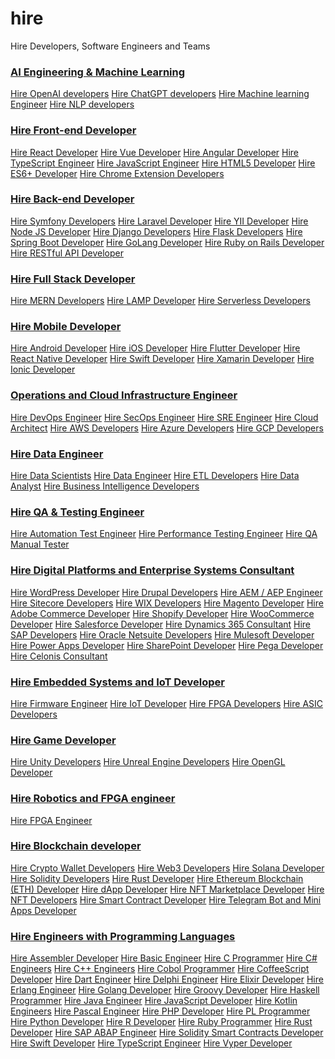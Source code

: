 # hire
Hire Developers, Software Engineers and Teams

<div class="up-mega-menu__wrapper">
<div class="up-mega-menu__column">
<div class="up-mega-menu__links">
<h3><a href="/hire/artificial-intelligence-and-machine-learning-ai-and-ml/">AI Engineering &amp; Machine Learning</a></h3>
<a href="/hire/openai/">Hire OpenAI developers</a>
<a href="/hire/chatgpt/">Hire ChatGPT developers</a>
<a href="/hire/ml/">Hire Machine learning Engineer</a>
<a href="/hire/nlp/">Hire NLP developers</a>

</div>
<div class="up-mega-menu__links">
<h3><a href="/hire/front-end-web/">Hire Front-end Developer</a></h3>
<a href="/hire/react/">Hire React Developer</a>
<a href="/hire/vue-js/">Hire Vue Developer</a>
<a href="/hire/angular/">Hire Angular Developer</a>
<a href="/hire/typescript/">Hire TypeScript Engineer</a>
<a href="/hire/javascript/">Hire JavaScript Engineer</a>
<a href="/hire/html5/">Hire HTML5 Developer</a>
<a href="/hire/es6/">Hire ES6+ Developer</a>
<a href="/hire/chrome-extension/">Hire Chrome Extension Developers</a>

</div>
<div class="up-mega-menu__links">
<h3><a href="/hire/back-end-web/">Hire Back-end Developer</a></h3>
<a href="/hire/symfony/">Hire Symfony Developers</a>
<a href="/hire/laravel/">Hire Laravel Developer</a>
<a href="/hire/yii/">Hire YII Developer</a>
<a href="/hire/node-js/">Hire Node JS Developer</a>
<a href="/hire/django/">Hire Django Developers</a>
<a href="/hire/flask/">Hire Flask Developers</a>
<a href="/hire/spring-boot/">Hire Spring Boot Developer</a>
<a href="/hire/golang/">Hire GoLang Developer</a>
<a href="/hire/ruby-on-rails-ror/">Hire Ruby on Rails Developer</a>
<a href="/hire/restful-api/">Hire RESTful API Developer</a>

</div>
<div class="up-mega-menu__links">
<h3><a href="/hire/full-stack-web/">Hire Full Stack Developer</a></h3>
<a href="/hire/mern-stack-mongodb-express-react-node/">Hire MERN Developers</a>
<a href="/hire/lamp/">Hire LAMP Developer</a>
<a href="/hire/serverless/">Hire Serverless Developers</a>

</div>
</div>
<div class="up-mega-menu__column">
<div class="up-mega-menu__links">
<h3><a href="/hire/mobile/">Hire Mobile Developer</a></h3>
<a href="/hire/android/">Hire Android Developer</a>
<a href="/hire/ios/">Hire iOS Developer</a>
<a href="/hire/flutter/">Hire Flutter Developer</a>
<a href="/hire/react-native/">Hire React Native Developer</a>
<a href="/hire/swift/">Hire Swift Developer</a>
<a href="/hire/xamarin-developers/">Hire Xamarin Developer</a>
<a href="/hire/ionic/">Hire Ionic Developer</a>

</div>
<div class="up-mega-menu__links">
<h3><a href="/hire/operations-cloud/">Operations and Cloud Infrastructure Engineer</a></h3>
<a href="/hire/devops/">Hire DevOps Engineer</a>
<a href="/hire/security-operations-secops/">Hire SecOps Engineer</a>
<a href="/hire/sre/">Hire SRE Engineer</a>
<a href="/hire/cloud-architect/">Hire Cloud Architect</a>
<a href="/hire/amazon-web-services-aws/">Hire AWS Developers</a>
<a href="/hire/azure/">Hire Azure Developers</a>
<a href="/hire/google-cloud-platform-gcp/">Hire GCP Developers</a>

</div>
<div class="up-mega-menu__links">
<h3><a href="/hire/data-engineering/">Hire Data Engineer</a></h3>
<a href="https://upstaff.com/hire/data-scientists/">Hire Data Scientists</a>
<a href="/hire/data-engineer/">Hire Data Engineer</a>
<a href="/hire/data-pipelines-etl/">Hire ETL Developers</a>
<a href="/hire/data-analyst-da/">Hire Data Analyst</a>
<a href="/hire/business-intelligence-bi/">Hire Business Intelligence Developers</a>

</div>
<div class="up-mega-menu__links">
<h3><a href="https://upstaff.com/hire/qa-testing-engineering/">Hire QA &amp; Testing Engineer</a></h3>
<a href="https://upstaff.com/hire/test-automation/">Hire Automation Test Engineer</a>
<a href="https://upstaff.com/hire/performance-testing/">Hire Performance Testing Engineer</a>
<a href="https://upstaff.com/hire/manual-qa-tester/">Hire QA Manual Tester</a>

</div>
</div>
<div class="up-mega-menu__column">
<div class="up-mega-menu__links">
<h3><a href="/hire/digital-platforms-enterprise-systems/">Hire Digital Platforms and Enterprise Systems Consultant</a></h3>
<a href="/hire/wordpress/">Hire WordPress Developer</a>
<a href="https://upstaff.com/hire/drupal/">Hire Drupal Developers</a>
<a href="/hire/adobe-experience-manager-and-platform-aem-aep/">Hire AEM / AEP Engineer</a>
<a href="/hire/sitecore/">Hire Sitecore Developers</a>
<a href="/hire/wix/">Hire WIX Developers</a>
<a href="/hire/magento/">Hire Magento Developer</a>
<a href="https://upstaff.com/hire/adobe-commerce-ex-magento/">Hire Adobe Commerce Developer</a>
<a href="/hire/shopify/">Hire Shopify Developer</a>
<a href="/hire/woocommerce/">Hire WooCommerce Developer</a>
<a href="/hire/salesforce/">Hire Salesforce Developer</a>
<a href="https://upstaff.com/hire/ms-dynamics-crm/">Hire Dynamics 365 Consultant</a>
<a href="/hire/sap/">Hire SAP Developers</a>
<a href="/hire/oracle-netsuite/">Hire Oracle Netsuite Developers</a>
<a href="/hire/mulesoft/">Hire Mulesoft Developer</a>
<a href="https://upstaff.com/hire/power-apps/">Hire Power Apps Developer</a>
<a href="/hire/microsoft-sharepoint/">Hire SharePoint Developer</a>
<a href="/hire/pega/">Hire Pega Developer</a>
<a href="/hire/celonis/">Hire Celonis Consultant</a>

</div>
<div class="up-mega-menu__links">
<h3><a href="https://upstaff.com/hire/embedded-systems-iot/">Hire Embedded Systems and IoT Developer</a></h3>
<a href="/hire/embedded-firmware/">Hire Firmware Engineer</a>
<a href="/hire/iot/">Hire IoT Developer</a>
<a href="/hire/fpga/">Hire FPGA Developers</a>
<a href="/hire/asic/">Hire ASIC Developers</a>

</div>
</div>
<div class="up-mega-menu__column">
<div class="up-mega-menu__links">
<h3><a href="https://upstaff.com/hire/game/">Hire Game Developer</a></h3>
<a href="/hire/unity/">Hire Unity Developers</a>
<a href="/hire/unreal-engine/">Hire Unreal Engine Developers</a>
<a href="/hire/opengl/">Hire OpenGL Developer</a>

</div>
<div class="up-mega-menu__links">
<h3><a href="https://upstaff.com/hire/robotics-fpga/">Hire Robotics and FPGA engineer</a></h3>
<a href="https://upstaff.com/hire/fpga/">Hire FPGA Engineer</a>

</div>
<div class="up-mega-menu__links">
<h3><a href="https://upstaff.com/hire/blockchain/">Hire Blockchain developer</a></h3>
<a href="/hire/wallets-integration-transaction-signing/">Hire Crypto Wallet Developers</a>
<a href="/hire/web3/">Hire Web3 Developers</a>
<a href="/hire/solana/">Hire Solana Developer</a>
<a href="/hire/solidity/">Hire Solidity Developers</a>
<a href="/hire/rust/">Hire Rust Developer</a>
<a href="/hire/ethereum-blockchain-eth/">Hire Ethereum Blockchain (ETH) Developer</a>
<a href="/hire/dapp/">Hire dApp Developer</a>
<a href="/hire/nft-marketplace/">Hire NFT Marketplace Developer</a>
<a href="/hire/nft-non-fungible-token/">Hire NFT Developers</a>
<a href="https://upstaff.com/hire/smart-contract-audit-security/">Hire Smart Contract Developer</a>
<a href="https://upstaff.com/hire/telegram-bots-and-mini-apps/">Hire Telegram Bot and Mini Apps Developer</a>

</div>
</div>
<div class="up-mega-menu__column">
<div class="up-mega-menu__links">
<h3><a href="/hire/hire-programming-languages/">Hire Engineers with Programming Languages</a></h3>
<a href="/hire/assembler/">Hire Assembler Developer</a>
<a href="/hire/basic/">Hire Basic Engineer</a>
<a href="/hire/c/">Hire C Programmer</a>
<a href="/hire/c-sharp/">Hire C# Engineers</a>
<a href="https://upstaff.com/hire/c-plus-plus/">Hire C++ Engineers</a>
<a href="/hire/cobol/">Hire Cobol Programmer</a>
<a href="/hire/coffeescript/">Hire CoffeeScript Developer</a>
<a href="/hire/dart/">Hire Dart Engineer</a>
<a href="https://upstaff.com/hire/delphi/">Hire Delphi Engineer</a>
<a href="/hire/elixir/">Hire Elixir Developer</a>
<a href="/hire/erlang/">Hire Erlang Engineer</a>
<a href="/hire/golang/">Hire Golang Developer</a>
<a href="/hire/groovy/">Hire Groovy Developer</a>
<a href="/hire/haskell/">Hire Haskell Programmer</a>
<a href="/hire/java/">Hire Java Engineer</a>
<a href="/hire/javascript/">Hire JavaScript Developer</a>
<a href="/hire/kotlin/">Hire Kotlin Engineers</a>
<a href="https://upstaff.com/hire/pascal/">Hire Pascal Engineer</a>
<a href="/hire/php/">Hire PHP Developer</a>
<a href="/hire/pl/">Hire PL Programmer</a>
<a href="/hire/python/">Hire Python Developer</a>
<a href="/hire/r/">Hire R Developer</a>
<a href="https://upstaff.com/hire/ruby/">Hire Ruby Programmer</a>
<a href="/hire/rust/">Hire Rust Developer</a>
<a href="/hire/sap-abap/">Hire SAP ABAP Engineer</a>
<a href="/hire/solidity/">Hire Solidity Smart Contracts Developer</a>
<a href="/hire/swift/">Hire Swift Developer</a>
<a href="/hire/typescript/">Hire TypeScript Engineer</a>
<a href="/hire/vyper/">Hire Vyper Developer</a>

</div>
</div>
</div>
